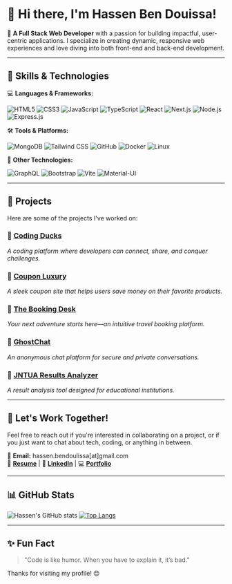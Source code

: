 # 👋 Hi there, I'm Hassen Ben Douissa!

🚀 **A Full Stack Web Developer** with a passion for building impactful, user-centric applications. I specialize in creating dynamic, responsive web experiences and love diving into both front-end and back-end development.

---

## 🚀 Skills & Technologies

💻 **Languages & Frameworks:**

![HTML5](https://img.shields.io/badge/-HTML5-E34F26?style=flat&logo=html5&logoColor=white)
![CSS3](https://img.shields.io/badge/-CSS3-1572B6?style=flat&logo=css3)
![JavaScript](https://img.shields.io/badge/-JavaScript-F7DF1E?style=flat&logo=javascript&logoColor=black)
![TypeScript](https://img.shields.io/badge/-TypeScript-007ACC?style=flat&logo=typescript&logoColor=white)
![React](https://img.shields.io/badge/-React-61DAFB?style=flat&logo=react&logoColor=black)
![Next.js](https://img.shields.io/badge/-Next.js-000000?style=flat&logo=next.js)
![Node.js](https://img.shields.io/badge/-Node.js-339933?style=flat&logo=node.js&logoColor=white)
![Express.js](https://img.shields.io/badge/-Express.js-000000?style=flat&logo=express&logoColor=white)

🛠️ **Tools & Platforms:**

![MongoDB](https://img.shields.io/badge/-MongoDB-47A248?style=flat&logo=mongodb&logoColor=white)
![Tailwind CSS](https://img.shields.io/badge/-Tailwind_CSS-38B2AC?style=flat&logo=tailwind-css&logoColor=white)
![GitHub](https://img.shields.io/badge/-GitHub-181717?style=flat&logo=github)
![Docker](https://img.shields.io/badge/-Docker-2496ED?style=flat&logo=docker&logoColor=white)
![Linux](https://img.shields.io/badge/-Linux-FCC624?style=flat&logo=linux&logoColor=black)

🔧 **Other Technologies:**

![GraphQL](https://img.shields.io/badge/-GraphQL-E10098?style=flat&logo=graphql)
![Bootstrap](https://img.shields.io/badge/-Bootstrap-563D7C?style=flat&logo=bootstrap)
![Vite](https://img.shields.io/badge/-Vite-646CFF?style=flat&logo=vite&logoColor=white)
![Material-UI](https://img.shields.io/badge/-MUI-007FFF?style=flat&logo=mui&logoColor=white)

---

## 🌟 Projects

Here are some of the projects I've worked on:

### 🔹 [Coding Ducks](#)  
*A coding platform where developers can connect, share, and conquer challenges.*

### 🔹 [Coupon Luxury](#)  
*A sleek coupon site that helps users save money on their favorite products.*

### 🔹 [The Booking Desk](#)  
*Your next adventure starts here—an intuitive travel booking platform.*

### 🔹 [GhostChat](#)  
*An anonymous chat platform for secure and private conversations.*

### 🔹 [JNTUA Results Analyzer](#)  
*A result analysis tool designed for educational institutions.*

---

## 🤝 Let's Work Together!

Feel free to reach out if you're interested in collaborating on a project, or if you just want to chat about tech, coding, or anything in between.

📧 **Email:** hassen.bendoulissa[at]gmail.com  
💼 **[Resume](#)** | 🔗 **[LinkedIn](https://linkedin.com/in/your-profile)** | 💻 **[Portfolio](#)**

---

## 📊 GitHub Stats

![Hassen's GitHub stats](https://github-readme-stats.vercel.app/api?username=hassenbendouiss&show_icons=true&theme=radical)
[![Top Langs](https://github-readme-stats.vercel.app/api/top-langs/?username=hassenbendouiss&layout=compact&theme=radical)](https://github.com/anuraghazra/github-readme-stats)

---

## ✨ Fun Fact

> "Code is like humor. When you have to explain it, it’s bad."

Thanks for visiting my profile! 😊
